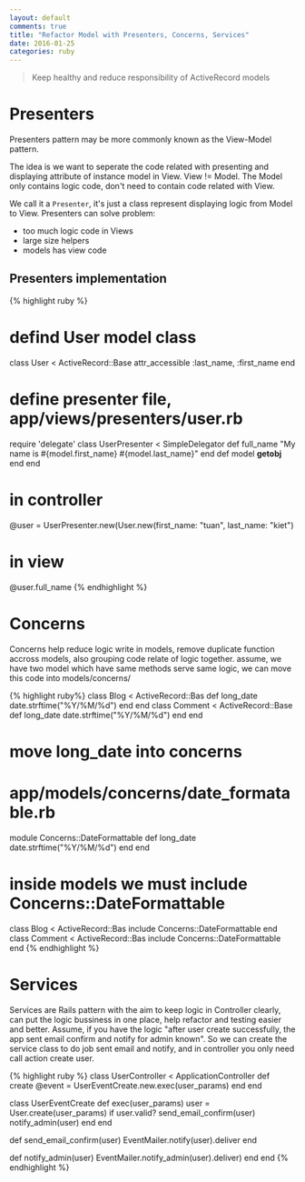 ```yaml
---
layout: default
comments: true
title: "Refactor Model with Presenters, Concerns, Services"
date: 2016-01-25
categories: ruby
---
```


> Keep healthy and reduce responsibility of ActiveRecord models

# Presenters

Presenters pattern may be more commonly known as the View-Model pattern.

The idea is we want to seperate the code related with presenting and displaying attribute of instance model in View. View != Model. The Model only contains logic code, don't need to contain code related with View.

We call it a `Presenter`, it's just a class represent displaying logic from Model to View.
Presenters can solve problem:
 - too much logic code in Views
 - large size helpers
 - models has view code

## Presenters implementation
{% highlight ruby %}
# defind User model class
class User < ActiveRecord::Base
  attr_accessible :last_name, :first_name
end

# define presenter file, app/views/presenters/user.rb
require 'delegate'
class UserPresenter < SimpleDelegator
  def full_name
    "My name is #{model.first_name} #{model.last_name}"
  end
  def model
    __getobj__
  end
end

# in controller
@user = UserPresenter.new(User.new(first_name: "tuan", last_name: "kiet")
# in view
@user.full_name
{% endhighlight %}

# Concerns

Concerns help reduce logic write in models, remove duplicate function accross models, also grouping code relate of logic together.
assume, we have two model which have same methods serve same logic, we can move this code into models/concerns/

{% highlight ruby%}
class Blog < ActiveRecord::Bas
  def long_date
    date.strftime("%Y/%M/%d")
  end
end
class Comment < ActiveRecord::Base
  def long_date
    date.strftime("%Y/%M/%d")
  end
end

# move long_date into concerns
# app/models/concerns/date_formatable.rb
module Concerns::DateFormattable
  def long_date
    date.strftime("%Y/%M/%d")
  end
end

# inside models we must include Concerns::DateFormattable
class Blog < ActiveRecord::Bas
  include Concerns::DateFormattable
end
class Comment < ActiveRecord::Bas
  include Concerns::DateFormattable
end
{% endhighlight %}

# Services

Services are Rails pattern with the aim to keep logic in Controller clearly, can put the logic bussiness in one place, help refactor and testing easier and better.
Assume, if you have the logic "after user create successfully, the app sent email confirm and notify for admin known". So we can create the service class to do job sent email and notify, and in controller you only need call action create user.

{% highlight ruby %}
class UserController < ApplicationController
  def create
    @event = UserEventCreate.new.exec(user_params)
  end
end

class UserEventCreate
  def exec(user_params)
    user = User.create(user_params)
    if user.valid?
      send_email_confirm(user)
      notify_admin(user)
    end
  end

  def send_email_confirm(user)
    EventMailer.notify(user).deliver
  end

  def notify_admin(user)
    EventMailer.notify_admin(user).deliver)
  end
end
{% endhighlight %}


